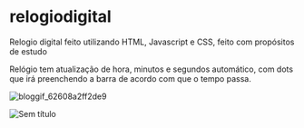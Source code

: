 # relogiodigital
Relogio digital feito utilizando HTML, Javascript e CSS, feito com propósitos de estudo

Relógio tem atualização de hora, minutos e segundos automático, com dots que irá preenchendo a barra de acordo com que o tempo passa.


![bloggif_62608a2ff2de9](https://user-images.githubusercontent.com/52267200/164335901-b81fb047-fb87-4677-b828-6b7bbde1408e.gif)

![Sem título](https://user-images.githubusercontent.com/52267200/164335944-ddc76492-3c4c-474f-9775-2fb44e75ab60.png)
